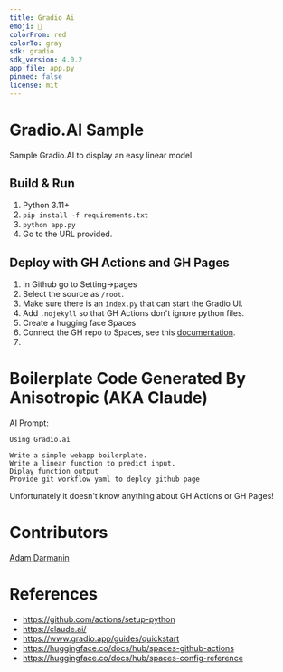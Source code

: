 ```yaml
---
title: Gradio Ai
emoji: 🏢
colorFrom: red
colorTo: gray
sdk: gradio
sdk_version: 4.0.2
app_file: app.py
pinned: false
license: mit
---
```


# Gradio.AI Sample

Sample Gradio.AI to display an easy linear model

## Build & Run

1. Python 3.11+
2. `pip install -f requirements.txt`
3. `python app.py`
4. Go to the URL provided.

## Deploy with GH Actions and GH Pages

1. In Github go to Setting->pages
2. Select the source as `/root`.
3. Make sure there is an `index.py` that can start the Gradio UI.
4. Add `.nojekyll` so that GH Actions don't ignore python files.
5. Create a hugging face Spaces
6. Connect the GH repo to Spaces, see this [documentation](https://huggingface.co/docs/hub/spaces-github-actions).
7. 

# Boilerplate Code Generated By Anisotropic (AKA Claude)

AI Prompt:

```
Using Gradio.ai

Write a simple webapp boilerplate. 
Write a linear function to predict input.
Diplay function output
Provide git workflow yaml to deploy github page
```

Unfortunately it doesn't know anything about GH Actions or  GH Pages!

# Contributors

[Adam Darmanin](https://github.com/adamd1985)

# References

- https://github.com/actions/setup-python
- https://claude.ai/
- https://www.gradio.app/guides/quickstart
- https://huggingface.co/docs/hub/spaces-github-actions
- https://huggingface.co/docs/hub/spaces-config-reference